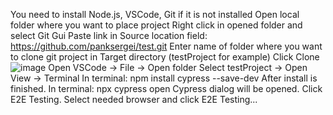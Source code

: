 You need to install Node.js, VSCode, Git if it is not installed
Open local folder where you want to place project
Right click in opened folder and select Git Gui
Paste link in Source location field: https://github.com/panksergei/test.git 
Enter name of folder where you want to clone git project in Target directory (testProject for example)
Click Clone
![image](https://github.com/user-attachments/assets/2e6fe78d-a729-4844-8bb8-8e5c9643649e)
Open VSCode -> File -> Open folder
Select testProject -> Open
View -> Terminal
In terminal: npm install cypress --save-dev
After install is finished.
In terminal: npx cypress open
Cypress dialog will be opened.
Click E2E Testing.
Select needed browser and click E2E Testing...
